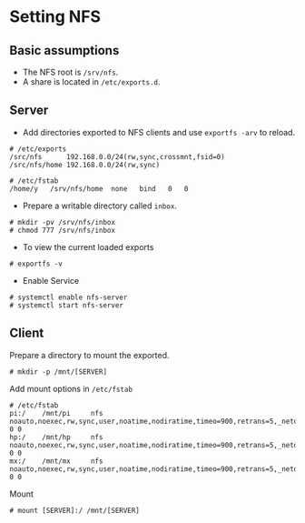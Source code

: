 # Setting NFS

## Basic assumptions

- The NFS root is `/srv/nfs`.
- A share is located in `/etc/exports.d`.

## Server

- Add directories exported to NFS clients and use `exportfs -arv` to reload.
```
# /etc/exports
/src/nfs      192.168.0.0/24(rw,sync,crossmnt,fsid=0)
/src/nfs/home 192.168.0.0/24(rw,sync)
```
```
# /etc/fstab
/home/y   /srv/nfs/home  none   bind   0   0
```


- Prepare a writable directory called `inbox`.
```
# mkdir -pv /srv/nfs/inbox
# chmod 777 /srv/nfs/inbox
```

- To view the current loaded exports
```
# exportfs -v
```

- Enable Service
```
# systemctl enable nfs-server
# systemctl start nfs-server
```


## Client

Prepare a directory to mount the exported.
```
# mkdir -p /mnt/[SERVER]
```

Add mount options in `/etc/fstab`
```
# /etc/fstab
pi:/	/mnt/pi     nfs     noauto,noexec,rw,sync,user,noatime,nodiratime,timeo=900,retrans=5,_netdev 0 0
hp:/	/mnt/hp     nfs     noauto,noexec,rw,sync,user,noatime,nodiratime,timeo=900,retrans=5,_netdev 0 0
mx:/	/mnt/mx     nfs     noauto,noexec,rw,sync,user,noatime,nodiratime,timeo=900,retrans=5,_netdev 0 0
```

Mount 
```
# mount [SERVER]:/ /mnt/[SERVER]
```


